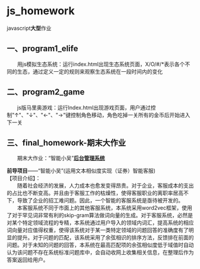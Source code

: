 # js_homework
javascript**大型**作业

## 一、program1_elife
　　用js模拟生态系统：运行index.html出现生态系统页面，X/O/#/*表示各个不同的生态，通过定义一定的规则来观察生态系统在一段时间内的变化

## 二、program2_game
　　js版马里奥游戏：运行Index.html出现游戏页面，用户通过控制"↑"、"↓"、"←"、"→"键控制角色移动，角色吃掉一关所有的金币后开始进入下一关

## 三、final_homework-期末大作业
　　期末大作业：“智能小吴”**[后台管理系统]()**  

**前导项目**——“智能小吴”(运用文本相似度实现（证券）智能客服)  
【项目介绍】：  
　　随着社会经济的发展，人力成本也愈发变得昂贵。对于企业，客服成本的支出的占比也不断变高。并且由于客服工作的枯燥性，使得客服职业的离职率居高不下，导致了企业的招工难问题。因此，一个智能的客服系统是亟待被开发的。  
　　本客服系统不同于市面上的其他客服系统，本系统采用word2vec框架，使用了对于罕见词非常有利的skip-gram算法做词向量的生成。对于客服系统，必然是对某个特定领域流程的专精，本系统通过用户导入的领域内词汇，提高系统的相应词向量对应值得权重，使得该系统对于某一类特定领域的问题回答的准确度有了明显的提升。对于问题的匹配，该系统采用了余弦相识的排序方法，反馈排在前面的问题。对于未知的问题的回答，本系统在最高匹配项的余弦相似度低于域值时自动认为该问题不存在系统标准问题库中，会自动收网上收集相关信息，在整理后作为答案返回给用户。



